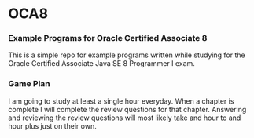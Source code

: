 # OCA8
### Example Programs for Oracle Certified Associate 8
This is a simple repo for example programs written while studying for the Oracle Certified Associate Java SE 8 Programmer I exam.

### Game Plan
I am going to study at least a single hour everyday. When a chapter is complete I will complete the review questions for that chapter. Answering and reviewing the review questions will most likely take and hour to and hour plus just on their own. 

